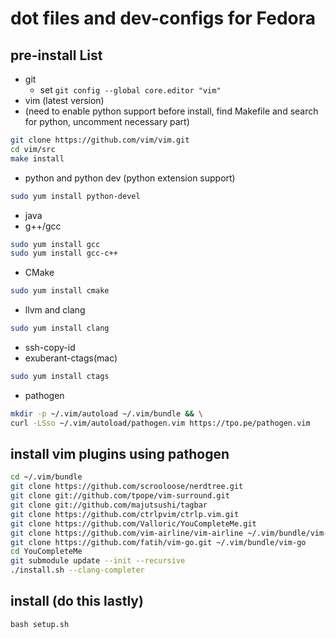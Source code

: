 # dot files and  dev-configs for Fedora

## pre-install List
  - git
    - set `git config --global core.editor "vim"` 
  - vim (latest version)
  - (need to enable python support before install, find Makefile and search for python, uncomment necessary part)
```sh
git clone https://github.com/vim/vim.git
cd vim/src
make install
```
  - python and python dev (python extension support)
```sh
sudo yum install python-devel
```
  - java   
  - g++/gcc
```sh
sudo yum install gcc   
sudo yum install gcc-c++    
```
  - CMake
```sh
sudo yum install cmake 
```
  - llvm and clang
```sh
sudo yum install clang
```
  - ssh-copy-id   
  - exuberant-ctags(mac)
```sh
sudo yum install ctags
```
  - pathogen
```sh
mkdir -p ~/.vim/autoload ~/.vim/bundle && \
curl -LSso ~/.vim/autoload/pathogen.vim https://tpo.pe/pathogen.vim
```

## install vim plugins using pathogen
```sh
cd ~/.vim/bundle
git clone https://github.com/scrooloose/nerdtree.git
git clone git://github.com/tpope/vim-surround.git 
git clone git://github.com/majutsushi/tagbar 
git clone https://github.com/ctrlpvim/ctrlp.vim.git
git clone https://github.com/Valloric/YouCompleteMe.git
git clone https://github.com/vim-airline/vim-airline ~/.vim/bundle/vim-airline
git clone https://github.com/fatih/vim-go.git ~/.vim/bundle/vim-go
cd YouCompleteMe
git submodule update --init --recursive
./install.sh --clang-completer
```
## install (do this lastly)
```
bash setup.sh
```


